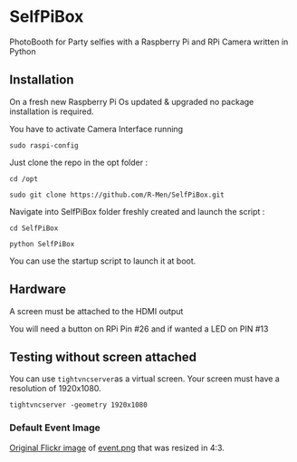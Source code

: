 # SelfPiBox
PhotoBooth for Party selfies with a Raspberry Pi and RPi Camera written in Python

## Installation
On a fresh new Raspberry Pi Os updated & upgraded no package installation is required. 

You have to activate Camera Interface running 

`sudo raspi-config`

Just clone the repo in the opt folder :

`cd /opt`

`sudo git clone https://github.com/R-Men/SelfPiBox.git`

Navigate into SelfPiBox folder freshly created and launch the script : 

`cd SelfPiBox`

`python SelfPiBox`

You can use the startup script to launch it at boot.

## Hardware 
A screen must be attached to the HDMI output

You will need a button on RPi Pin #26 and if wanted a LED on PIN #13

## Testing without screen attached
You can use `tightvncserver`as a virtual screen. Your screen must have a resolution of 1920x1080.

`tightvncserver -geometry 1920x1080`

### Default Event Image 
[Original Flickr image](https://flic.kr/p/LhSZBG) of [event.png](assets/background/event.png) that was resized in 4:3. 

